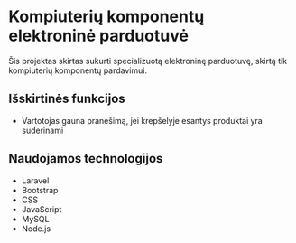 # Kompiuterių komponentų elektroninė parduotuvė

Šis projektas skirtas sukurti specializuotą elektroninę parduotuvę, skirtą tik kompiuterių komponentų pardavimui.

## Išskirtinės funkcijos

- Vartotojas gauna pranešimą, jei krepšelyje esantys produktai yra suderinami

## Naudojamos technologijos

- Laravel
- Bootstrap
- CSS
- JavaScript
- MySQL
- Node.js


